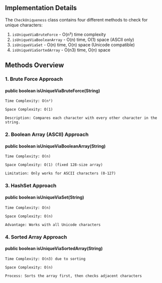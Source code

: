 


## Implementation Details

The `CheckUniqueness` class contains four different methods to check for unique characters:

1. `isUniqueViaBruteForce` - O(n²) time complexity
2. `isUniqueViaBooleanArray` - O(n) time, O(1) space (ASCII only)
3. `isUniqueViaSet` - O(n) time, O(n) space (Unicode compatible)
4. `isUniqueViaSortedArray` - O(n3) time, O(n) space


## Methods Overview
### 1. Brute Force Approach

#### public boolean isUniqueViaBruteForce(String)

    Time Complexity: O(n²)

    Space Complexity: O(1)

    Description: Compares each character with every other character in the string.

### 2. Boolean Array (ASCII) Approach

#### public boolean isUniqueViaBooleanArray(String)

    Time Complexity: O(n)

    Space Complexity: O(1) (fixed 128-size array)

    Limitation: Only works for ASCII characters (0-127)

### 3. HashSet Approach

#### public boolean isUniqueViaSet(String)

    Time Complexity: O(n)

    Space Complexity: O(n)

    Advantage: Works with all Unicode characters

### 4. Sorted Array Approach

#### public boolean isUniqueViaSortedArray(String)

    Time Complexity: O(n3) due to sorting

    Space Complexity: O(n)

    Process: Sorts the array first, then checks adjacent characters
